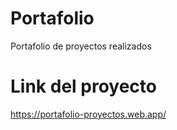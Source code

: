 # Portafolio
Portafolio de proyectos realizados

# Link del proyecto
https://portafolio-proyectos.web.app/